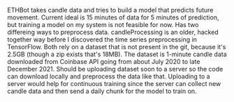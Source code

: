 ETHBot takes candle data and tries to build a model that predicts future movement. Current ideal is 15 minutes of data for 5 minutes of prediction, but training a model on my system is not feasible for now.
Has two differeing ways to preprocess data. candleProcessing is an older, hacked together way before I discovered the time series preprocessing in TensorFlow.
Both rely on a dataset that is not present in the git, because it's 2.5GB (though a zip exists that's 18MB). The dataset is 1-minute candle data downloaded from Coinbase API going from about July 2020 to late December 2021.
Should be uploading dataset soon to a server so the code can download locally and preprocess the data like that. Uploading to a server would help for continuous training since the server can collect new candle data and then send a daily chunk for the model to train on. 
